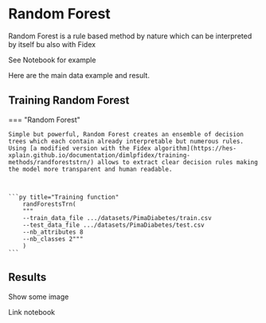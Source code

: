 # Random Forest

Random Forest is a rule based method by nature which can be interpreted by itself bu also with Fidex

See Notebook for example

Here are the main data example and result. 


## Training Random Forest



=== "Random Forest"

    Simple but powerful, Random Forest creates an ensemble of decision trees which each contain already interpretable but numerous rules. Using [a modified version with the Fidex algorithm](https://hes-xplain.github.io/documentation/dimlpfidex/training-methods/randforeststrn/) allows to extract clear decision rules making the model more transparent and human readable. 



    ```py title="Training function"
        randForestsTrn(
        """
        --train_data_file .../datasets/PimaDiabetes/train.csv 
        --test_data_file .../datasets/PimaDiabetes/test.csv 
        --nb_attributes 8 
        --nb_classes 2"""
        )
    ```

## Results

Show some image

Link notebook